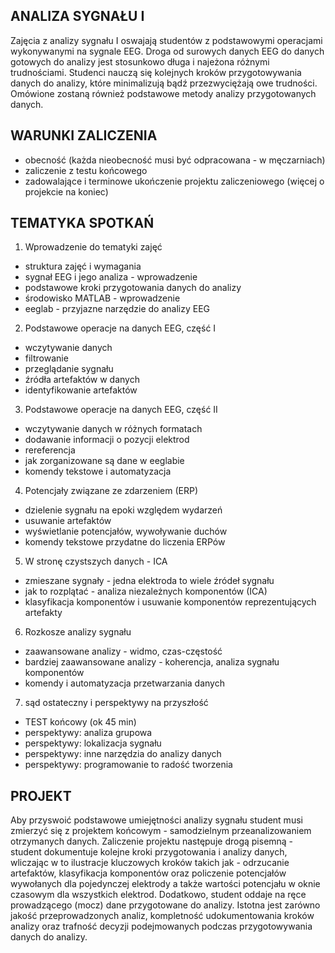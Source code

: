 ## ANALIZA SYGNAŁU I

Zajęcia z analizy sygnału I oswajają studentów z podstawowymi operacjami wykonywanymi na sygnale EEG.
Droga od surowych danych EEG do danych gotowych do analizy jest stosunkowo długa i najeżona różnymi trudnościami. Studenci nauczą się kolejnych kroków przygotowywania danych do analizy, które minimalizują bądź przezwyciężają owe trudności. Omówione zostaną również podstawowe metody analizy przygotowanych danych. 

WARUNKI ZALICZENIA
------------------
* obecność (każda nieobecność musi być odpracowana - w męczarniach)
* zaliczenie z testu końcowego
* zadowalające i terminowe ukończenie projektu zaliczeniowego (więcej o projekcie na koniec)


TEMATYKA SPOTKAŃ
----------------

1. Wprowadzenie do tematyki zajęć
* struktura zajęć i wymagania
* sygnał EEG i jego analiza - wprowadzenie
* podstawowe kroki przygotowania danych do analizy
* środowisko MATLAB - wprowadzenie
* eeglab - przyjazne narzędzie do analizy EEG

2. Podstawowe operacje na danych EEG, część I
* wczytywanie danych
* filtrowanie
* przeglądanie sygnału
* źródła artefaktów w danych
* identyfikowanie artefaktów

3. Podstawowe operacje na danych EEG, część II
* wczytywanie danych w różnych formatach
* dodawanie informacji o pozycji elektrod
* rereferencja
* jak zorganizowane są dane w eeglabie
* komendy tekstowe i automatyzacja

4. Potencjały związane ze zdarzeniem (ERP)
* dzielenie sygnału na epoki względem wydarzeń
* usuwanie artefaktów
* wyświetlanie potencjałów, wywoływanie duchów
* komendy tekstowe przydatne do liczenia ERPów

5. W stronę czystszych danych - ICA
* zmieszane sygnały - jedna elektroda to wiele źródeł sygnału
* jak to rozplątać - analiza niezależnych komponentów (ICA)
* klasyfikacja komponentów i usuwanie komponentów reprezentujących artefakty

6. Rozkosze analizy sygnału
* zaawansowane analizy - widmo, czas-częstość
* bardziej zaawansowane analizy - koherencja, analiza sygnału komponentów
* komendy i automatyzacja przetwarzania danych

7. sąd ostateczny i perspektywy na przyszłość
* TEST końcowy (ok 45 min)
* perspektywy: analiza grupowa
* perspektywy: lokalizacja sygnału
* perspektywy: inne narzędzia do analizy danych
* perspektywy: programowanie to radość tworzenia


PROJEKT
-------
Aby przyswoić podstawowe umiejętności analizy sygnału student musi zmierzyć się z projektem końcowym - samodzielnym przeanalizowaniem otrzymanych danych. Zaliczenie projektu następuje drogą pisemną - student dokumentuje kolejne kroki przygotowania i analizy danych, wliczając w to ilustracje kluczowych kroków takich jak - odrzucanie artefaktów, klasyfikacja komponentów oraz policzenie potencjałów wywołanych dla pojedynczej elektrody a także wartości potencjału w oknie czasowym dla wszystkich elektrod.  Dodatkowo, student oddaje na ręce prowadzącego (mocz) dane przygotowane do analizy. Istotna jest zarówno jakość przeprowadzonych analiz, kompletność udokumentowania kroków analizy oraz trafność decyzji podejmowanych podczas przygotowywania danych do analizy.
